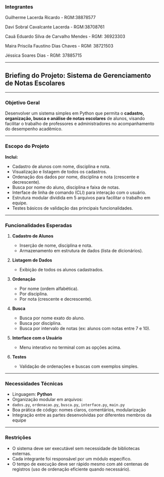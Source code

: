 ### **Integrantes**
Guilherme Lacerda Ricardo - RGM:38878577

Davi Sobral Cavalcante Lacerda - RGM:38708761

Cauã Eduardo Silva de Carvalho Mendes - RGM: 36923303

Maira Priscila Faustino Dias Chaves - RGM: 38721503

Jéssica Soares Dias - RGM: 37885715


---

## **Briefing do Projeto: Sistema de Gerenciamento de Notas Escolares**

---

### **Objetivo Geral**

Desenvolver um sistema simples em Python que permita o **cadastro, organização, busca e análise de notas escolares** de alunos, visando facilitar o trabalho de professores e administradores no acompanhamento do desempenho acadêmico.

---

### **Escopo do Projeto**

**Inclui:**

* Cadastro de alunos com nome, disciplina e nota.
* Visualização e listagem de todos os cadastros.
* Ordenação dos dados por nome, disciplina e nota (crescente e decrescente).
* Busca por nome do aluno, disciplina e faixa de notas.
* Interface de linha de comando (CLI) para interação com o usuário.
* Estrutura modular dividida em 5 arquivos para facilitar o trabalho em equipe.
* Testes básicos de validação das principais funcionalidades.

---

### **Funcionalidades Esperadas**

1. **Cadastro de Alunos**

   * Inserção de nome, disciplina e nota.
   * Armazenamento em estrutura de dados (lista de dicionários).

2. **Listagem de Dados**

   * Exibição de todos os alunos cadastrados.

3. **Ordenação**

   * Por nome (ordem alfabética).
   * Por disciplina.
   * Por nota (crescente e decrescente).

4. **Busca**

   * Busca por nome exato do aluno.
   * Busca por disciplina.
   * Busca por intervalo de notas (ex: alunos com notas entre 7 e 10).

5. **Interface com o Usuário**

   * Menu interativo no terminal com as opções acima.

6. **Testes**

   * Validação de ordenações e buscas com exemplos simples.

---

### **Necessidades Técnicas**

* Linguagem: **Python**
* Organização modular em arquivos:
* `dados.py`, `ordenacao.py`, `busca.py`, `interface.py`, `main.py`
* Boa prática de código: nomes claros, comentários, modularização
* Integração entre as partes desenvolvidas por diferentes membros da equipe


---

### **Restrições**

* O sistema deve ser executável sem necessidade de bibliotecas externas.
* Cada integrante foi responsável por um módulo específico.
* O tempo de execução deve ser rápido mesmo com até centenas de registros (uso de ordenação eficiente quando necessário).


